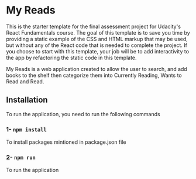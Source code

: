 # My Reads

This is the starter template for the final assessment project for Udacity's React Fundamentals course. The goal of this template is to save you time by providing a static example of the CSS and HTML markup that may be used, but without any of the React code that is needed to complete the project. If you choose to start with this template, your job will be to add interactivity to the app by refactoring the static code in this template.

My Reads is a web application created to allow the user to search, and add books to the shelf then categorize them into Currently Reading, Wants to Read and Read.

## Installation

To run the application, you need to run the following commands

### 1- `npm install`

To install packages mintioned in package.json file

### 2- `npm run`

To run the application
